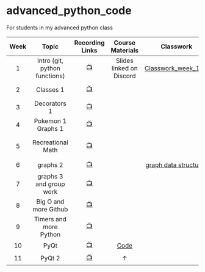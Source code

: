 # advanced_python_code
 For students in my advanced python class

| Week    |   Topic  |   Recording Links   |   Course Materials    |    Classwork   |   Assignment  |
|:-------:|:--------:|:-------------------:|:---------------------:|:--------------:|:-------------:|
|1|Intro (git, python functions)|[:tv:](https://cuny907-my.sharepoint.com/:v:/g/personal/ariel_avshalumov37_login_cuny_edu/ES67I022-3dHmPknhpPaDR4B-THIq5vvFFy-gLZVPiZCGQ?e=P2UIcb)| Slides linked on Discord | [Classwork_week_1.py](https://github.com/ArielAvshalom/advanced_python_code/blob/main/Classwork/classwork_week_1.py) |  |
|2|Classes 1|[:tv:](https://cuny907-my.sharepoint.com/:v:/g/personal/ariel_avshalumov37_login_cuny_edu/EZ8gkiioh1pLqf-0_perNUABaBryESm5HGaTYTZW2f6wXw?e=ALJpn0)|||[Pokemon Spec](https://github.com/ArielAvshalom/advanced_python_code/blob/main/Homework/Pokemon%20Spec)|
|3|Decorators 1|[:tv:](https://cuny907-my.sharepoint.com/:v:/g/personal/ariel_avshalumov37_login_cuny_edu/EQys81OULBNOopqkJwDVqLsBJk7ukfreISbVaAToz6fEGw?e=ihbwIZ)||||
|4|Pokemon 1 Graphs 1|[:tv:](https://cuny907-my.sharepoint.com/:v:/g/personal/ariel_avshalumov37_login_cuny_edu/EZD99qQhWXpHr66rmWw7E8EBlCwMZppOgYKyZojhBC1F2g?e=qWz57b)||||
|5|Recreational Math |[:tv:](https://cuny907-my.sharepoint.com/:v:/g/personal/ariel_avshalumov37_login_cuny_edu/ESYgynR9DLBDsFfY_dFawmoB92v4sNrLBN9CI9MbyiFtAw?e=qTY4t5)|||[Recreational Math Group Project](https://github.com/ArielAvshalom/advanced_python_code/blob/main/Homework/recreational_math.md)|
|6|graphs 2|[:tv:](https://cuny907-my.sharepoint.com/:v:/g/personal/ariel_avshalumov37_login_cuny_edu/ETtmTg2PRbdMnioSluOhZiMBWBhtFOF4qXhho-4kBl2heQ?e=Sv3Gab)||[graph data structures](https://github.com/ArielAvshalom/advanced_python_code/blob/main/Classwork/classwork_week_6.py)||
|7|graphs 3 and group work|[:tv:](https://cuny907-my.sharepoint.com/:v:/g/personal/ariel_avshalumov37_login_cuny_edu/EeXAkMf950pPuzeolLJ5PcMBzHADwMa4NZVdOMl8uTSv8Q?e=VZpnir)||||
|8|Big O and more Github|[:tv:](https://cuny907-my.sharepoint.com/:v:/g/personal/ariel_avshalumov37_login_cuny_edu/ER4U-dmOtM5BtH_bndr4FGwBe92pYc-PTvfWWVzMWOOtPA?e=g77ejc)||||
|9|Timers and more Python|[:tv:](https://cuny907-my.sharepoint.com/:v:/g/personal/ariel_avshalumov37_login_cuny_edu/EeQRNTHSgoRNqI3uMaEsvjABGQXawgM4QzIpQltSGPxmWQ?e=8mLdOY)||||
|10|PyQt|[:tv:](https://cuny907-my.sharepoint.com/:v:/g/personal/ariel_avshalumov37_login_cuny_edu/EYWVq-gUtL9OhAiGoS6UPBMBfhLuY_ADblrC6H1_bCuzbg?e=80Ek24)|[Code](https://github.com/ArielAvshalom/pyQTCalc)|||
|11|PyQt 2|[:tv:](https://cuny907-my.sharepoint.com/:v:/g/personal/ariel_avshalumov37_login_cuny_edu/EQGuH-2FzEFKo9KSN-sk8-sBlQEteIsTteWJqL-1N4eOrw?e=4ueF3n)|&#8593;|||
